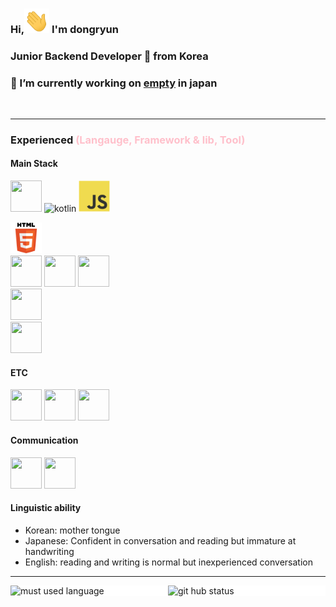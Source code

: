 <link rel="stylesheet" href="https://cdn.jsdelivr.net/gh/devicons/devicon@v2.12.0/devicon.min.css">

### Hi,<img src="https://raw.githubusercontent.com/ABSphreak/ABSphreak/master/gifs/Hi.gif" width="40px" /> I'm dongryun

### Junior Backend Developer 🚀 from Korea

### 🔭 I’m currently working on [empty]() in japan

<br/>

<hr/>

### Experienced <span style="color: pink">(Langauge, Framework & lib, Tool)</span>

#### Main Stack
<p>
    <img src="https://cdn.jsdelivr.net/gh/devicons/devicon/icons/java/java-original-wordmark.svg" width="50" height="50"/>
    <img src="https://cdn.jsdelivr.net/gh/devicons/devicon@latest/icons/kotlin/kotlin-original.svg" alt="kotlin" width="50" height="50"/>
    <img src="https://raw.githubusercontent.com/devicons/devicon/master/icons/javascript/javascript-original.svg" alt="javascript" width="50" height="50"/>
<div class="tech-stack2">
    <img src="https://raw.githubusercontent.com/devicons/devicon/master/icons/html5/html5-original-wordmark.svg" alt="html5" width="50" height="50"/> 
</div>
<div class="tech-stack3">
    <img src="https://cdn.jsdelivr.net/gh/devicons/devicon@latest/icons/spring/spring-original.svg" width="50" height="50"/>
    <img src='https://cdn.jsdelivr.net/gh/devicons/devicon/icons/nodejs/nodejs-original-wordmark.svg' width="50" height="50">
    <img src='https://cdn.jsdelivr.net/gh/devicons/devicon/icons/express/express-original-wordmark.svg' width="50" height="50">
</div>
<div class="tech-stack4">
    <img src="https://cdn.jsdelivr.net/gh/devicons/devicon@latest/icons/postgresql/postgresql-original.svg" width="50" height="50"/>
</div>
<div class="tech-stack5" style="margin-bottom: 1rem">
    <img src='https://cdn.jsdelivr.net/gh/devicons/devicon/icons/docker/docker-plain-wordmark.svg' width="50" height="50">
</div>

#### ETC
<div class="tech-stack6" style="margin-bottom: 1rem">
    <img src="https://cdn.jsdelivr.net/gh/devicons/devicon@latest/icons/amazonwebservices/amazonwebservices-plain-wordmark.svg" width="50" height="50"/>
    <img src="https://cdn.jsdelivr.net/gh/devicons/devicon@latest/icons/grpc/grpc-original.svg" width="50" height="50"/>
    <img src="https://cdn.jsdelivr.net/gh/devicons/devicon@latest/icons/git/git-original.svg" width="50" height="50"/>
</div>

#### Communication
<div class="tech-stack7" style="margin-bottom: 1rem">
    <img src="https://cdn.jsdelivr.net/gh/devicons/devicon@latest/icons/slack/slack-original.svg" width="50" height="50"/>
    <img src="https://cdn.jsdelivr.net/gh/devicons/devicon@latest/icons/github/github-original.svg" width="50" height="50"/>
</div>

#### Linguistic ability
- Korean: mother tongue
- Japanese: Confident in conversation and reading but immature at handwriting
- English: reading and writing is normal but inexperienced conversation

<hr/>
<div style="display: flex; align-items: center; background-color: white;">
    <img src="" style="width:50%;" alt="must used language" />
    <img width="50%" src="" style="width:50%;" alt="git hub status" />
</div>
<br/>
<br/>
